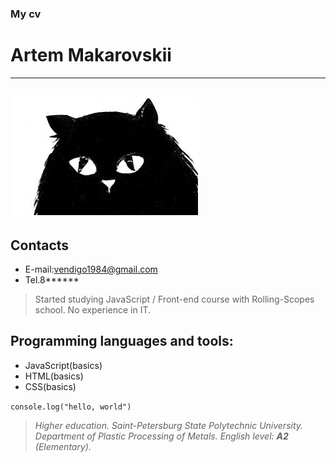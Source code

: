 ### My cv

# Artem Makarovskii
----
![my photo](cat1.png)
----
 ## **Contacts**
 * E-mail:vendigo1984@gmail.com
 * Tel.8******

 >Started studying JavaScript / Front-end course with Rolling-Scopes school. No experience in IT.

 ## **Programming languages and tools:**
 * JavaScript(basics)
 * HTML(basics)
 * CSS(basics)

 `console.log("hello, world")`

 >*Higher education. Saint-Petersburg State Polytechnic University. Department of Plastic Processing of Metals.*
 >*English level: **A2** (Elementary).*

